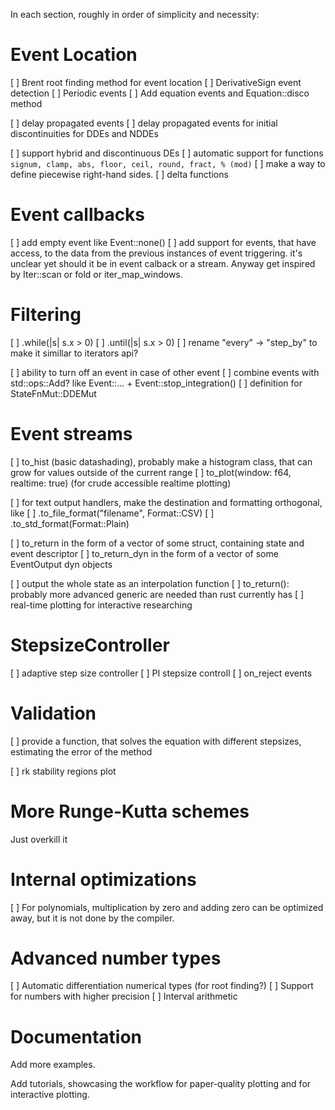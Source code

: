 In each section, roughly in order of simplicity and necessity:


# Event Location
[ ] Brent root finding method for event location
[ ] DerivativeSign event detection
[ ] Periodic events
[ ] Add equation events and Equation::disco method

[ ] delay propagated events
[ ] delay propagated events for initial discontinuities for DDEs and NDDEs

[ ] support hybrid and discontinuous DEs
    [ ] automatic support for functions `signum, clamp, abs, floor, ceil, round, fract, % (mod)`
    [ ] make a way to define piecewise right-hand sides.
[ ] delta functions

# Event callbacks

[ ] add empty event like Event::none()
[ ] add support for events, that have access, to the data from the previous instances of event triggering. it's unclear yet should it be in event calback or a stream. Anyway get inspired by Iter::scan or fold or iter_map_windows.

# Filtering

[ ] .while(|s| s.x > 0)
[ ] .until(|s| s.x > 0)
[ ] rename "every" -> "step_by" to make it simillar to iterators api?

[ ] ability to turn off an event in case of other event
[ ] combine events with std::ops::Add? like Event::... + Event::stop_integration()
[ ] definition for StateFnMut::DDEMut

# Event streams

[ ] to_hist (basic datashading), probably make a histogram class, that can grow for values outside of the current range
[ ] to_plot(window: f64, realtime: true) (for crude accessible realtime plotting)

[ ] for text output handlers, make the destination and formatting orthogonal, like
    [ ] .to_file_format("filename", Format::CSV)
    [ ] .to_std_format(Format::Plain)

[ ] to_return in the form of a vector of some struct, containing state and event descriptor
[ ] to_return_dyn in the form of a vector of some EventOutput dyn objects

[ ] output the whole state as an interpolation function
[ ] to_return(): probably more advanced generic are needed than rust currently has
[ ] real-time plotting for interactive researching

# StepsizeController

[ ] adaptive step size controller
[ ] PI stepsize controll
[ ] on_reject events

# Validation

[ ] provide a function, that solves the equation with different stepsizes, estimating the error of the method

[ ] rk stability regions plot

# More Runge-Kutta schemes
Just overkill it

# Internal optimizations
[ ] For polynomials, multiplication by zero and adding zero can be optimized away, but it is not done by the compiler.

# Advanced number types
[ ] Automatic differentiation numerical types (for root finding?)
[ ] Support for numbers with higher precision
[ ] Interval arithmetic

# Documentation
Add more examples.

Add tutorials, showcasing the workflow for paper-quality plotting and for interactive plotting.
